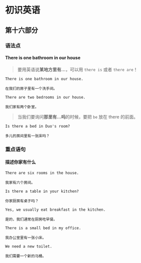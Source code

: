 # 初识英语

## 第十六部分

### 语法点

#### There is one bathroom in our house

> 要用英语说**某地方里有...**，可以用 `there is` 或者 `there are`！

```text
There is one bathroom in our house.

在我们的房子里有一个洗手间。
```

```text
There are two bedrooms in our house.

我们家有两个卧室。
```

> 当我们要询问**那里有...吗**的时候，要把 `be` 放在 there 的前面。

```text
Is there a bed in Duo's room?

多儿的房间里有一张床吗？
```

### 重点语句

#### 描述你家有什么

```text
There are six rooms in the house.

我家有六个房间。
```

```text
Is there a table in your kitchen?

你家厨房有桌子吗？
```

```text
Yes, we usually eat breakfast in the kitchen.

是的，我们通常在厨房吃早餐。
```

```text
There is a small bed in my office.

我办公室里有一张小床。
```

```text
We need a new toilet.

我们需要一个新的马桶。
```
